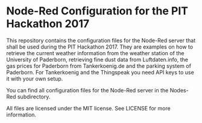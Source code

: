 # Node-Red Configuration for the PIT Hackathon 2017

This repository contains the configuration files for the Node-Red server that
shall be used during the PIT Hackathon 2017. They are examples on how to retrieve
the current weather information from the weather station of the University of Paderborn,
retrieving fine dust data from Luftdaten.info, the gas prices for Paderborn from
Tankerkoenig.de and the parking system of Paderborn.
For Tankerkoenig and the Thingspeak you need API keys to use it with your own setup.

You can find all configuration files for the Node-Red server in the Nodes-Red subdirectory.

All files are licensed under the MIT license. See LICENSE for more information.